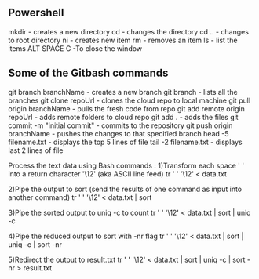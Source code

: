 ## Powershell
mkdir - creates a new directory
cd - changes the directory
cd .. - changes to root directory
ni - creates new item
rm - removes an item
ls - list the items
ALT SPACE C -To close the window


## Some of the Gitbash commands
git branch branchName - creates a new branch
git branch - lists all the branches 
git clone repoUrl - clones the cloud repo to local machine
git pull origin branchName - pulls the fresh code from repo
git add remote origin repoUrl - adds remote folders to cloud repo
git add . - adds the files
git commit -m "initial commit" - commits to the repository
git push origin branchName - pushes the changes to that specified branch
head -5 filename.txt - displays the top 5 lines of file
tail -2 filename.txt - displays last 2 lines of file

Process the text data using Bash commands :
1)Transform each space ' ' into a return character '\12' (aka ASCII line feed)
	tr ' ' '\12' < data.txt

2)Pipe the output to sort (send the results of one command as input into another command)
	tr ' ' '\12' < data.txt | sort
	
3)Pipe the sorted output to uniq -c to count
	tr ' ' '\12' < data.txt | sort | uniq -c
	
4)Pipe the reduced output to sort with -nr flag
	tr ' ' '\12' < data.txt | sort | uniq -c | sort -nr
	
5)Redirect the output to result.txt
	tr ' ' '\12' < data.txt | sort | uniq -c | sort -nr > result.txt
